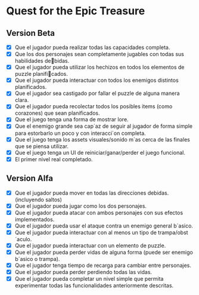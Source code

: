 # Quest for the Epic Treasure

## Version Beta

- [X] Que el jugador pueda realizar todas las capacidades completa.
- [X] Que los dos personajes sean completamente jugables con todas sus habilidades debidas.
- [X] Que el jugador pueda utilizar los hechizos en todos los elementos de puzzle planificados.
- [X] Que el jugador pueda interactuar con todos los enemigos distintos planificados.
- [X] Que el jugador sea castigado por fallar el puzzle de alguna manera clara.
- [X] Que el jugador pueda recolectar todos los posibles items (como corazones) que sean
planificados.
- [X] Que el juego tenga una forma de mostrar lore.
- [X] Que el enemigo grande sea cap´az de seguir al jugador de forma simple para estorbarlo
un poco y con interacci´on completa.
- [X] Que el juego tenga los assets visuales/sonido m´as cerca de las finales que se piensa
utilizar.
- [X] Que el juego tenga un UI de reiniciar/ganar/perder el juego funcional.
- [X] El primer nivel real completado.

## Version Alfa

- [X] Que el jugador pueda mover en todas las direcciones debidas. (incluyendo saltos)
- [X] Que el jugador pueda jugar como los dos personajes.
- [X] Que el jugador pueda atacar con ambos personajes con sus efectos implementados.
- [X] Que el jugador pueda usar el ataque contra un enemigo general b´asico.
- [X] Que el jugador pueda interactuar con al menos un tipo de trampa/obst´aculo.
- [X] Que el jugador pueda interactuar con un elemento de puzzle.
- [X] Que el jugador pueda perder vidas de alguna forma (puede ser enemigo b´asico o
trampa).
- [X] Que el jugador tenga tiempo de recarga para cambiar entre personajes.
- [X] Que el jugador pueda perder perdiendo todas las vidas.
- [X] Que el jugador pueda completar un nivel simple que permita experimentar todas las
funcionalidades anteriormente descritas.
